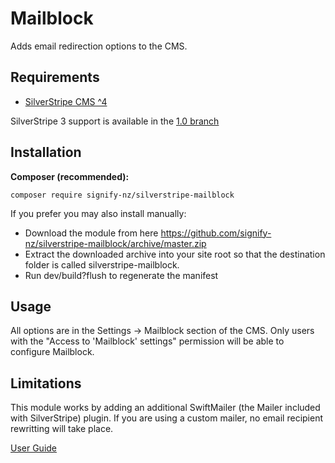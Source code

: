 # Mailblock
Adds email redirection options to the CMS.

## Requirements
* [SilverStripe CMS ^4](https://github.com/silverstripe/silverstripe-cms)

SilverStripe 3 support is available in the [1.0 branch](https://github.com/signify-nz/silverstripe-mailblock/tree/1.0)

## Installation
__Composer (recommended):__
```
composer require signify-nz/silverstripe-mailblock
```

If you prefer you may also install manually:
* Download the module from here https://github.com/signify-nz/silverstripe-mailblock/archive/master.zip
* Extract the downloaded archive into your site root so that the destination folder is called silverstripe-mailblock.
* Run dev/build?flush to regenerate the manifest

## Usage
All options are in the Settings -> Mailblock section of the CMS. Only users with the "Access to 'Mailblock' settings" permission will be able to configure Mailblock.

## Limitations
This module works by adding an additional SwiftMailer (the Mailer included with SilverStripe) plugin. If you are using a custom mailer, no email recipient rewritting will take place.

[User Guide](/docs/en/user_guide.md)
